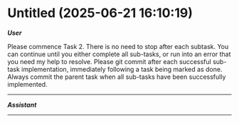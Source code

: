 <!-- Generated by SpecStory -->

# Untitled (2025-06-21 16:10:19)

_**User**_

Please commence Task 2. There is no need to stop after each subtask. You can continue until you either complete all sub-tasks, or run into an error that you need my help to resolve. Please git commit after each successful sub-task implementation, immediately following a task being marked as done. Always commit the parent task when all sub-tasks have been successfully implemented.

---

_**Assistant**_



---

